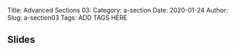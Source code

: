 Title: Advanced Sections 03:
Category: a-section
Date: 2020-01-24
Author: 
Slug: a-section03
Tags: ADD TAGS HERE


## Slides
<!-- - [PDF | Lecture 1: Description]({attach}presentation/Lecture1_Data.pdf) -->